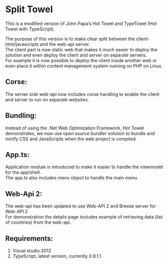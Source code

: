 Split Towel
=======================

This is a modified version of John Papa’s Hot Towel and TypeTowel (Hot Towel with TypeScript).

The purpose of this version is to make clear split between the client-html/javascripts and the web-api server.  
The client part is now static web that makes it much easier to deploy the solution and even deploy the client and server on separate servers.  
For example it is now possible to deploy the client inside another web or even place it within content management system running on PHP on Linux.

Corse:
------
The server side web-api now includes corse handling to enable the client and server to run on separate websites.

Bundling:
---------
Instead of using the .Net Web Optimization Framework, Hot Towel demonstrates, we now use open source bundler solution to bundle and minify CSS and JavaScripts when the web project is compiled.

App.ts:
-------
Application module is introduced to make it easier to handle the viewmodel for the app/shell.  
The app.ts also includes menu object to handle the main menu.

Web-Api 2:
--------
The web-api has been updated to use Web-API 2 and Breeze server for Web-API 2  
For demonstration the details page includes example of retrieving data (list of countries) from the web-api.

Requirements: 
-------------

1. Visual studio 2012
2. TypeScript, latest version, currently 0.9.1.1 
 
 


